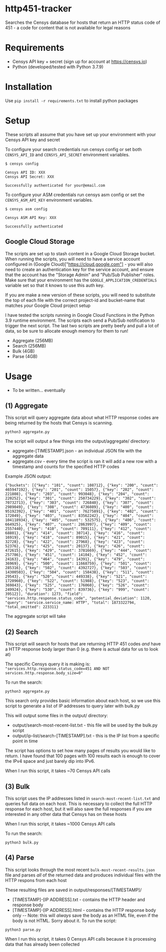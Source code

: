 # http451-tracker
Searches the Censys database for hosts that return an HTTP status code of 451 - a code for content that is not available for legal reasons

# Requirements

- Censys API key + secret (sign up for account at https://censys.io)
- Python (developed/tested with Python 3.7.9)

# Installation

Use `pip install -r requirements.txt` to install python packages

# Setup
These scripts all assume that you have set up your environment with your Censys API key and secret

To configure your search credentials run censys config or set both `CENSYS_API_ID` and `CENSYS_API_SECRET` environment variables.
```
$ censys config

Censys API ID: XXX
Censys API Secret: XXX

Successfully authenticated for your@email.com
```
To configure your ASM credentials run censys asm config or set the `CENSYS_ASM_API_KEY` environment variables.

```
$ censys asm config

Censys ASM API Key: XXX

Successfully authenticated
```

## Google Cloud Storage
The scripts are set up to stash content in a Google Cloud Storage bucket. When running the scripts, you will need to have a service account configured in (Google Cloud)["https://cloud.google.com"] - you will also need to create an authentication key for the service account, and ensure that the account has the "Storage Admin" and "Pub/Sub Publisher" roles. Make sure that your environment has the `GOOGLE_APPLICATION_CREDENTIALS` variable set so that it knows to use this auth key.

If you are make a new version of these scripts, you will need to substitute the top of each file with the correct project-id and bucket-name that matches _your_ Google Cloud project setup

I have tested the scripts running in Google Cloud Functions in the Python 3.9 runtime environment. The scripts each send a Pub/Sub notification to trigger the next script. The last two scripts are pretty beefy and pull a lot of data, so be sure to allocate enough memory for them to run!

- Aggregate (256MB)
- Search (256MB)
- Bulk (4GB)
- Parse (4GB)


# Usage

- To be written... eventually

## (1) Aggregate

This script will query aggregate data about what HTTP response codes are being returned by the hosts that Censys is scanning.

`python3 aggregate.py`

The script will output a few things into the output/aggregate/ directory:
- aggregate-[TIMESTAMP].json - an individual JSON file with the aggregate data 
- aggregate.csv - every time the script is ran it will add a new row with a timestamp and counts for the specified HTTP codes

Example JSON output:

```
{"buckets": [{"key": "101", "count": 108712}, {"key": "200", "count": 465947192}, {"key": "201", "count": 15057}, {"key": "202", "count": 221808}, {"key": "203", "count": 993048}, {"key": "204", "count": 220252}, {"key": "301", "count": 250734229}, {"key": "302", "count": 70732713}, {"key": "303", "count": 726840}, {"key": "307", "count": 2989049}, {"key": "308", "count": 4736089}, {"key": "400", "count": 95192392}, {"key": "401", "count": 76275891}, {"key": "402", "count": 172049}, {"key": "403", "count": 83562242}, {"key": "404", "count": 104118934}, {"key": "405", "count": 532575}, {"key": "406", "count": 664925}, {"key": "407", "count": 2863997}, {"key": "409", "count": 2557440}, {"key": "410", "count": 709111}, {"key": "412", "count": 68801}, {"key": "414", "count": 30714}, {"key": "416", "count": 16919}, {"key": "418", "count": 89015}, {"key": "421", "count": 32728}, {"key": "422", "count": 27968}, {"key": "423", "count": 52376}, {"key": "425", "count": 20137}, {"key": "426", "count": 472615}, {"key": "429", "count": 3781669}, {"key": "444", "count": 257786}, {"key": "451", "count": 14104}, {"key": "452", "count": 24163}, {"key": "464", "count": 14391}, {"key": "479", "count": 36969}, {"key": "500", "count": 11668759}, {"key": "501", "count": 285316}, {"key": "502", "count": 4392727}, {"key": "503", "count": 14300503}, {"key": "504", "count": 158438}, {"key": "511", "count": 29543}, {"key": "520", "count": 449338}, {"key": "521", "count": 1720960}, {"key": "522", "count": 51988}, {"key": "523", "count": 369843}, {"key": "525", "count": 176060}, {"key": "526", "count": 249924}, {"key": "530", "count": 839736}, {"key": "999", "count": 39512}], "duration": 1273, "field": "services.http.response.status_code", "potential_deviation": 1120, "query": "service.service_name: HTTP", "total": 1873322794, "total_omitted": 223311}
```

The aggregate script will take 

## (2) Search

This script will search for hosts that are returning HTTP 451 codes _and_ have a HTTP response body larger than 0 (e.g. there is actual data for us to look at)

The specific Censys query it is making is: `"services.http.response.status_code=451 AND NOT services.http.response.body_size=0"`

To run the search:

`python3 aggregate.py`

This search only provides basic information about each host, so we use this script to generate a list of IP addresses to query later with bulk.py

This will output some files in the output/ directory:
- output/search-most-recent-list.txt - this file will be used by the bulk.py script
- output/ip-list/search-[TIMESTAMP].txt - this is the IP list from a specific point in time

The script has options to set how many pages of results you would like to return. I have found that 100 pages with 100 results each is enough to cover the IPv4 space and just barely dip into IPv6.

When I run this script, it takes ~70 Censys API calls

## (3) Bulk

This script uses the IP addresses listed in `search-most-recent-list.txt` and queries full data on each host. This is necessary to collect the full HTTP response for each host, but it will also save the full responses if you are interested in any other data that Censys has on these hosts

When I run this script, it takes ~1000 Censys API calls

To run the search:

`python3 bulk.py`

## (4) Parse

This script looks through the most recent `bulk-most-recent-results.json` file and parses _all_ of the returned data and produces individual files with the HTTP respons from each host

These resulting files are saved in output/responses/[TIMESTAMP]/
- [TIMESTAMP]-[IP ADDRESS].txt - contains the HTTP header and response body
- [TIMESTAMP]-[IP ADDRESS].html - contains the HTTP response body only -- Note: this will _always_ save the body as an HTML file, even if the body is not HTML. Sorry about it.
To run the script:

`python3 parse.py`

When I run this script, it takes 0 Censys API calls because it is processing data that has already been collected